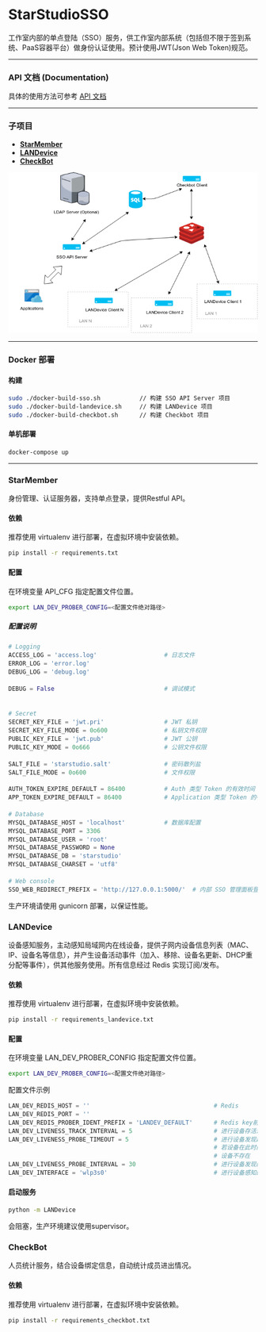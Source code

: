 # StarStudioSSO

工作室内部的单点登陆（SSO）服务，供工作室内部系统（包括但不限于签到系统、PaaS容器平台）做身份认证使用。预计使用JWT(Json Web Token)规范。

---

### API 文档 (Documentation)

具体的使用方法可参考 [API 文档](api.md)

---

### 子项目

- **[StarMember](#StarMember)**
- **[LANDevice](#LANDevice)**
- [**CheckBot**](#CheckBot)





![Architecture](Architecture.png)

---

### Docker 部署

#### 构建

```bash
sudo ./docker-build-sso.sh           // 构建 SSO API Server 项目
sudo ./docker-build-landevice.sh     // 构建 LANDevice 项目
sudo ./docker-build-checkbot.sh      // 构建 Checkbot 项目
```

#### 单机部署

```bash
docker-compose up
```

---

### StarMember

身份管理、认证服务器，支持单点登录，提供Restful API。

#### 依赖

推荐使用 virtualenv 进行部署，在虚拟环境中安装依赖。

```bash
pip install -r requirements.txt
```

#### 配置

在环境变量 API_CFG 指定配置文件位置。

```bash
export LAN_DEV_PROBER_CONFIG=<配置文件绝对路径>
```

##### 配置说明

```python
# Logging
ACCESS_LOG = 'access.log'                   # 日志文件
ERROR_LOG = 'error.log'
DEBUG_LOG = 'debug.log'

DEBUG = False                               # 调试模式


# Secret
SECRET_KEY_FILE = 'jwt.pri'                 # JWT 私钥
SECRET_KEY_FILE_MODE = 0o600                # 私钥文件权限
PUBLIC_KEY_FILE = 'jwt.pub'                 # JWT 公钥
PUBLIC_KEY_MODE = 0o666                     # 公钥文件权限

SALT_FILE = 'starstudio.salt'               # 密码散列盐
SALT_FILE_MODE = 0o600                      # 文件权限

AUTH_TOKEN_EXPIRE_DEFAULT = 86400           # Auth 类型 Token 的有效时间 (秒)
APP_TOKEN_EXPIRE_DEFAULT = 86400            # Application 类型 Token 的有效时间 (秒)

# Database
MYSQL_DATABASE_HOST = 'localhost'           # 数据库配置
MYSQL_DATABASE_PORT = 3306
MYSQL_DATABASE_USER = 'root'
MYSQL_DATABASE_PASSWORD = None
MYSQL_DATABASE_DB = 'starstudio'
MYSQL_DATABASE_CHARSET = 'utf8'

# Web console
SSO_WEB_REDIRECT_PREFIX = 'http://127.0.0.1:5000/'  # 内部 SSO 管理面板登录的Redirect前缀
```

生产环境请使用 gunicorn 部署，以保证性能。



### LANDevice

设备感知服务，主动感知局域网内在线设备，提供子网内设备信息列表（MAC、IP、设备名等信息），并产生设备活动事件（加入、移除、设备名更新、DHCP重分配等事件），供其他服务使用。所有信息经过 Redis 实现订阅/发布。



#### 依赖

推荐使用 virtualenv 进行部署，在虚拟环境中安装依赖。

```bash
pip install -r requirements_landevice.txt
```

#### 配置

在环境变量 LAN_DEV_PROBER_CONFIG 指定配置文件位置。

```bash
export LAN_DEV_PROBER_CONFIG=<配置文件绝对路径>
```

配置文件示例

```python
LAN_DEV_REDIS_HOST = ''                                   # Redis
LAN_DEV_REDIS_PORT = ''
LAN_DEV_REDIS_PROBER_IDENT_PREFIX = 'LANDEV_DEFAULT'      # Redis key前缀，用于区分应用
LAN_DEV_LIVENESS_TRACK_INTERVAL = 5                       # 进行设备存活测试的时间间隔
LAN_DEV_LIVENESS_PROBE_TIMEOUT = 5                        # 进行设备发现超时时间
                                                          # 若设备在此时间内无响应，则判断
                                                          # 设备不存在
LAN_DEV_LIVENESS_PROBE_INTERVAL = 30                      # 进行设备发现的时间间隔
LAN_DEV_INTERFACE = 'wlp3s0'                              # 进行设备感知的接口名称
```

#### 启动服务

```bash
python -m LANDevice
```

会阻塞，生产环境建议使用supervisor。



### CheckBot 

人员统计服务，结合设备绑定信息，自动统计成员进出情况。



#### 依赖

推荐使用 virtualenv 进行部署，在虚拟环境中安装依赖。

```bash
pip install -r requirements_checkbot.txt
```

